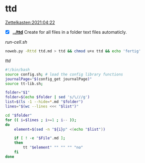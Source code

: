 # ttd
[Zettelkasten:2021:04:22]()
- [X] **[../ttd](./ttd)**
Create for all files in a folder text files automaticly.

*run-cell.sh*
```bash
noweb.py -Rttd ttd.md > ttd && chmod u+x ttd && echo 'fertig'
```

*ttd*
```bash
#!/bin/bash
source config.sh; # load the config library functions
journalPage="$(config_get journalPage)"
source tt-lib.sh;

folder="$1"
folder=$(echo $folder | sed 's/\///g')
list=$(ls -1 --hide=*.md "$folder")
lines="$(wc --lines <<< "$list")"

cd "$folder"
for (( i=$lines ; i>=1 ; i-- )); 
do
	element=$(sed -n "${i}p" <(echo "$list"))

	if [ ! -e "$File".md ];
	then
		tt "$element" "" "" "" "no"
	fi
done
```
